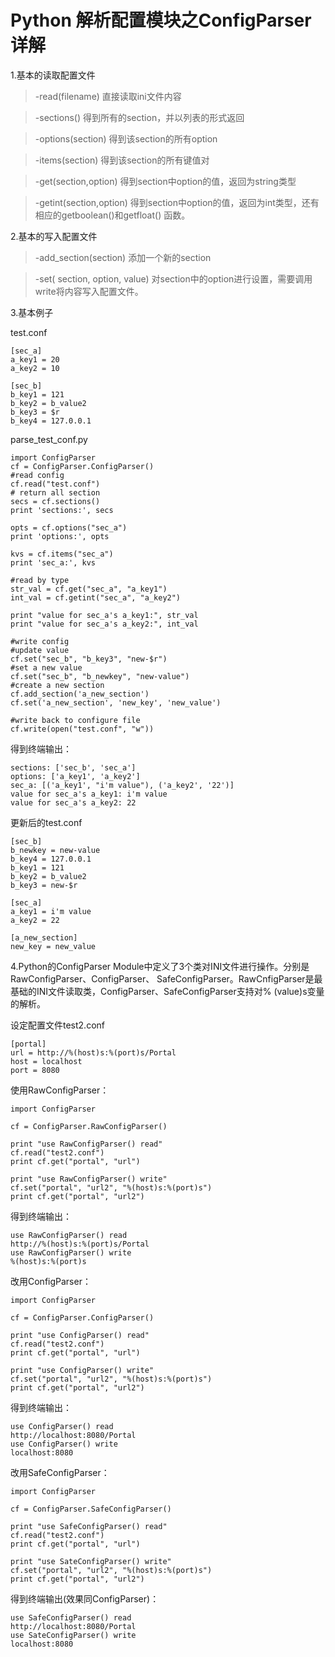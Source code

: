 # Python 解析配置模块之ConfigParser详解

1.基本的读取配置文件

> -read(filename) 直接读取ini文件内容

>

> -sections() 得到所有的section，并以列表的形式返回

>

> -options(section) 得到该section的所有option

>

> -items(section) 得到该section的所有键值对

>

> -get(section,option) 得到section中option的值，返回为string类型

>

> -getint(section,option)
得到section中option的值，返回为int类型，还有相应的getboolean()和getfloat() 函数。

2.基本的写入配置文件

> -add_section(section) 添加一个新的section

>

> -set( section, option, value) 对section中的option进行设置，需要调用write将内容写入配置文件。



3.基本例子

test.conf

    
    
    [sec_a] 
    a_key1 = 20 
    a_key2 = 10 
      
    [sec_b] 
    b_key1 = 121 
    b_key2 = b_value2 
    b_key3 = $r 
    b_key4 = 127.0.0.1

parse_test_conf.py

    
    
    import ConfigParser 
    cf = ConfigParser.ConfigParser() 
    #read config 
    cf.read("test.conf") 
    # return all section 
    secs = cf.sections() 
    print 'sections:', secs 
      
    opts = cf.options("sec_a") 
    print 'options:', opts 
      
    kvs = cf.items("sec_a") 
    print 'sec_a:', kvs 
      
    #read by type 
    str_val = cf.get("sec_a", "a_key1") 
    int_val = cf.getint("sec_a", "a_key2") 
      
    print "value for sec_a's a_key1:", str_val 
    print "value for sec_a's a_key2:", int_val 
      
    #write config 
    #update value 
    cf.set("sec_b", "b_key3", "new-$r") 
    #set a new value 
    cf.set("sec_b", "b_newkey", "new-value") 
    #create a new section 
    cf.add_section('a_new_section') 
    cf.set('a_new_section', 'new_key', 'new_value') 
      
    #write back to configure file 
    cf.write(open("test.conf", "w"))

得到终端输出：

    
    
    sections: ['sec_b', 'sec_a'] 
    options: ['a_key1', 'a_key2'] 
    sec_a: [('a_key1', "i'm value"), ('a_key2', '22')] 
    value for sec_a's a_key1: i'm value 
    value for sec_a's a_key2: 22

更新后的test.conf

    
    
    [sec_b] 
    b_newkey = new-value 
    b_key4 = 127.0.0.1 
    b_key1 = 121 
    b_key2 = b_value2 
    b_key3 = new-$r 
      
    [sec_a] 
    a_key1 = i'm value 
    a_key2 = 22 
      
    [a_new_section] 
    new_key = new_value

4.Python的ConfigParser Module中定义了3个类对INI文件进行操作。分别是RawConfigParser、ConfigParser、
SafeConfigParser。RawCnfigParser是最基础的INI文件读取类，ConfigParser、SafeConfigParser支持对%
(value)s变量的解析。

设定配置文件test2.conf

    
    
    [portal] 
    url = http://%(host)s:%(port)s/Portal 
    host = localhost 
    port = 8080

使用RawConfigParser：

    
    
    import ConfigParser 
     
    cf = ConfigParser.RawConfigParser() 
     
    print "use RawConfigParser() read" 
    cf.read("test2.conf") 
    print cf.get("portal", "url") 
     
    print "use RawConfigParser() write" 
    cf.set("portal", "url2", "%(host)s:%(port)s") 
    print cf.get("portal", "url2")

得到终端输出：

    
    
    use RawConfigParser() read 
    http://%(host)s:%(port)s/Portal 
    use RawConfigParser() write 
    %(host)s:%(port)s

改用ConfigParser：

    
    
    import ConfigParser 
     
    cf = ConfigParser.ConfigParser() 
     
    print "use ConfigParser() read" 
    cf.read("test2.conf") 
    print cf.get("portal", "url") 
     
    print "use ConfigParser() write" 
    cf.set("portal", "url2", "%(host)s:%(port)s") 
    print cf.get("portal", "url2")

得到终端输出：

    
    
    use ConfigParser() read 
    http://localhost:8080/Portal 
    use ConfigParser() write 
    localhost:8080

改用SafeConfigParser：

    
    
    import ConfigParser 
     
    cf = ConfigParser.SafeConfigParser() 
     
    print "use SafeConfigParser() read" 
    cf.read("test2.conf") 
    print cf.get("portal", "url") 
     
    print "use SateConfigParser() write" 
    cf.set("portal", "url2", "%(host)s:%(port)s") 
    print cf.get("portal", "url2")

得到终端输出(效果同ConfigParser)：

    
    
    use SafeConfigParser() read 
    http://localhost:8080/Portal 
    use SateConfigParser() write 
    localhost:8080

  

